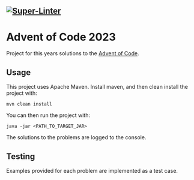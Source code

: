 [![Super-Linter](https://github.com/RevsRev/avent-of-code-2023/actions/workflows/main.yml/badge.svg)](https://github.com/marketplace/actions/super-linter)
---
# Advent of Code 2023

Project for this years solutions to the [Advent of Code](https://adventofcode.com/).

## Usage
This project uses Apache Maven. Install maven, and then clean install the project with:
```shell
mvn clean install
```
You can then run the project with:
```shell
java -jar <PATH_TO_TARGET_JAR>
```
The solutions to the problems are logged to the console.

## Testing
Examples provided for each problem are implemented as a test case.
